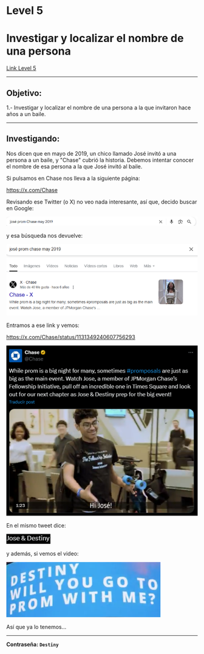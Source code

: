 # Level 5
# Investigar y localizar el nombre de una persona
[Link Level 5](https://sourcing.games/game-3/game-3-d4sxa/)

---

## Objetivo:

1.- Investigar y localizar el nombre de una persona a la que invitaron hace años a un baile.

---

## Investigando:

Nos dicen que en mayo de 2019, un chico llamado José invitó a una persona a un baile, y "Chase" cubrió la historia. Debemos intentar conocer el nombre de esa persona a la que José invitó al baile. 

Si pulsamos en Chase nos lleva a la siguiente página:

https://x.com/Chase

Revisando ese Twitter (o X) no veo nada interesante, así que, decido buscar en Google:

![](images/Level05/2025-05-24-22-41-34.png)

y esa búsqueda nos devuelve:

![](images/Level05/2025-05-24-22-42-21.png)

Entramos a ese link y vemos:

https://x.com/Chase/status/1131349240607756293

![](images/Level05/2025-05-24-22-43-11.png)

En el mismo tweet dice:

![](images/Level05/2025-05-24-22-43-52.png)

y además, si vemos el video:

![](images/Level05/2025-05-24-22-45-34.png)

Así que ya lo tenemos...

---

**Contraseña: ```Destiny```**